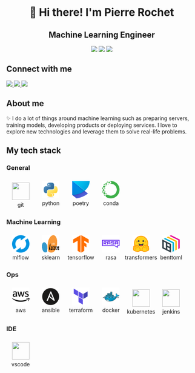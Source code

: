 <h1 align="center">👋 Hi there! I'm Pierre Rochet</h1>

<h2 align="center">Machine Learning Engineer</h2>

<div align="center">
    <img src="https://img.shields.io/badge/machine%20learning-lightblue?style=for-the-badge" />
    <img src="https://img.shields.io/badge/data%20science-lightblue?style=for-the-badge" />
    <img src="https://img.shields.io/badge/mlops-lightblue?style=for-the-badge&logo=heart" />
</div>

## Connect with me

<div align="">
    <a href="">
        <img src="https://img.shields.io/badge/linkedin-blue?style=for-the-badge&logo=linkedin" />
    </a>
    <a href="">
        <img src="https://img.shields.io/badge/github-grey?style=for-the-badge&logo=github" />
    </a>
    <a href="">
        <img src="https://img.shields.io/badge/gmail-red?style=for-the-badge&logo=gmail&logoColor=white" />
    </a>
</div>

## About me

✨ I do a lot of things around machine learning such as preparing servers, training models, developing products or deploying services. I love to explore new technologies and leverage them to solve real-life problems.

## My tech stack

<style>
.skill-icon {
    border-radius: 0.3em;
    width: 5em;
    /* height:70px; */
    /* background: grey; */
    justify-content: center;
    align-items: center;
    display: inline-flex;
    flex-direction: column;
    margin: 0.3em 0.2em;
}

.skill-icon > img {
    /* background: grey; */
    padding: 0.3em;
    height: 46px;
    width: 46px;
}

</style>

### General

<div class="skill-icon">
    <img src="https://cdn.jsdelivr.net/gh/devicons/devicon/icons/git/git-original.svg" />
    <span>git</span>
</div>
<div class="skill-icon">
    <img src="https://raw.githubusercontent.com/devicons/devicon/master/icons/python/python-original.svg" />
    <span>python</span>
</div>
<div class="skill-icon">
    <img src="./img/poetry.svg" />
    <span>poetry</span>
</div>
<div class="skill-icon">
    <img  src="https://raw.githubusercontent.com/devicons/devicon/master/icons/anaconda/anaconda-original.svg" />
    <span>conda</span>
</div>

### Machine Learning

<div class="skill-icon">
    <img  src="./img/mlflow.svg" />
    <span>mlflow</span>
</div>
<div class="skill-icon">
    <img  src="./img/sklearn.svg" />
    <span>sklearn</span>
</div>
<div class="skill-icon">
    <img  src="https://raw.githubusercontent.com/devicons/devicon/master/icons/tensorflow/tensorflow-original.svg" />
    <span>tensorflow</span>
</div>
<div class="skill-icon">
    <img  src="./img/rasa.svg" />
    <span>rasa</span>
</div>
<div class="skill-icon">
    <img  src="./img/transformers.svg" />
    <span>transformers</span>
</div>
<div class="skill-icon">
    <img  src="./img/bentoml.svg" />
    <span>benttoml</span>
</div>

### Ops

<div class="skill-icon">
    <img src="./img/aws.svg"/>
    <span>aws</span>
</div>
<div class="skill-icon">
    <img src="https://raw.githubusercontent.com/devicons/devicon/master/icons/ansible/ansible-original.svg" />
    <span>ansible</span>
</div>
<div class="skill-icon">
    <img src="https://raw.githubusercontent.com/devicons/devicon/master/icons/terraform/terraform-original.svg"/>
    <span>terraform</span>
</div>
<div class="skill-icon">
    <img src="https://raw.githubusercontent.com/devicons/devicon/master/icons/docker/docker-original.svg"/>
    <span>docker</span>
</div>
<div class="skill-icon">
    <img src="https://cdn.jsdelivr.net/gh/devicons/devicon/icons/kubernetes/kubernetes-plain.svg" />
    <span>kubernetes</span>
</div>
<div class="skill-icon">
    <img src="https://cdn.jsdelivr.net/gh/devicons/devicon/icons/jenkins/jenkins-original.svg" />
    <span>jenkins</span>
</div>

### IDE

<div class="skill-icon">
    <img src="https://cdn.jsdelivr.net/gh/devicons/devicon/icons/vscode/vscode-original.svg" />
    <span>vscode</span>
</div>
